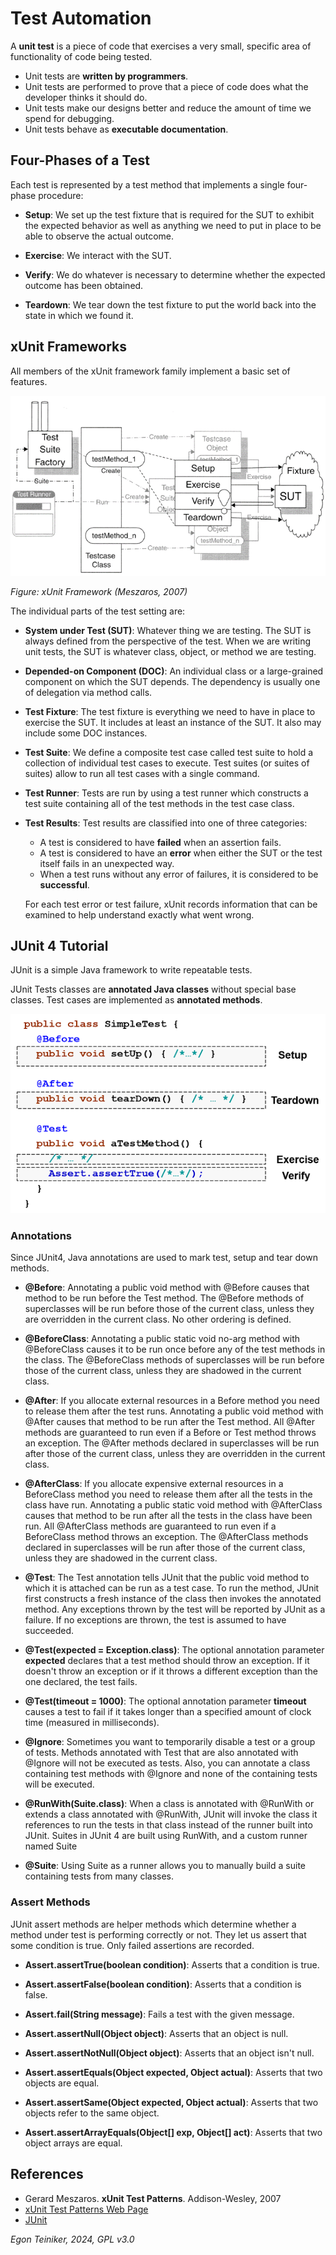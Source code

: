 # Test Automation

A **unit test** is a piece of code that exercises a very small, 
specific area of functionality of code being tested.

* Unit tests are **written by programmers**.
* Unit tests are performed to prove that a piece of code does what the developer 
    thinks it should do.
* Unit tests make our designs better and reduce the amount of time we spend for 
    debugging.
* Unit tests behave as **executable documentation**.


## Four-Phases of a Test

Each test is represented by a test method that implements a single 
four-phase procedure:

* **Setup**: We set up the test fixture that is required for the SUT to exhibit the 
    expected behavior as well as anything we need to put in place to be able to 
    observe the actual outcome.

* **Exercise**: We interact with the SUT.

* **Verify**: We do whatever is necessary to determine whether the expected 
outcome has been obtained.

* **Teardown**: We tear down the test fixture to put the world back into the 
    state in which we found it.


## xUnit Frameworks

All members of the xUnit framework family implement a basic set of features.

![xUnit Frameworks](figures/xUnitFramework.png)

_Figure: xUnit Framework (Meszaros, 2007)_

The individual parts of the test setting are:

* **System under Test (SUT)**: Whatever thing we are testing. The SUT is 
always defined from the perspective of the test. When we are writing unit 
tests, the SUT is whatever class, object, or method we are testing.

* **Depended-on Component (DOC)**: An individual class or a large-grained 
component on which the SUT depends. The dependency is usually one of 
delegation via method calls.

* **Test Fixture**: The test fixture is everything we need to have in place 
to exercise the SUT. It includes at least an instance of the SUT. 
It also may include some DOC instances.

* **Test Suite**: We define a composite test case called test suite to hold 
a collection of individual test cases to execute. Test suites (or suites of 
suites) allow to run all test cases with a single command.

* **Test Runner**: Tests are run by using a test runner which 
constructs a test suite containing all of the test methods in the test case 
class.

* **Test Results**: Test results are classified into one of three categories:
    * A test is considered to have **failed** when an assertion fails.
    * A test is considered to have an **error** when either the SUT or the 
    test itself fails in an unexpected way.
    * When a test runs without any error of failures, it is considered to be 
    **successful**.
    
	For each test error or test failure, xUnit records information that can be examined to help understand exactly what went wrong.


## JUnit 4 Tutorial

JUnit is a simple Java framework to write repeatable tests.

JUnit Tests classes are **annotated Java classes** without special base classes.
Test cases are implemented as **annotated methods**.

![JUNit Test Phases](figures/JUnit-TestPhases.png)


### Annotations
Since JUnit4, Java annotations are used to mark test, setup and tear down methods.

* **@Before**: Annotating a public void method with @Before causes that method 
to be run before the Test method. 
The @Before methods of superclasses will be run before those of the current class, 
unless they are overridden in the current class. 
No other ordering is defined.

* **@BeforeClass**: Annotating a public static void no-arg method with @BeforeClass 
causes it to be run once before any of the test methods in the class. 
The @BeforeClass methods of superclasses will be run before those of the current 
class, unless they are shadowed in the current class.


* **@After**: If you allocate external resources in a Before method you need to 
release them after the test runs. Annotating a public void method with @After causes 
that method to be run after the Test method. 
All @After methods are guaranteed to run even if a Before or Test method throws an 
exception. 
The @After methods declared in superclasses will be run after those of the current 
class, unless they are overridden in the current class.

* **@AfterClass**: If you allocate expensive external resources in a BeforeClass 
method you need to release them after all the tests in the class have run. 
Annotating a public static void method with @AfterClass causes that method to be 
run after all the tests in the class have been run. 
All @AfterClass methods are guaranteed to run even if a BeforeClass method throws 
an exception. 
The @AfterClass methods declared in superclasses will be run after those of the 
current class, unless they are shadowed in the current class.


* **@Test**: The Test annotation tells JUnit that the public void method to 
which it is attached can be run as a test case. 
To run the method, JUnit first constructs a fresh instance of the class then 
invokes the annotated method. 
Any exceptions thrown by the test will be reported by JUnit as a failure. 
If no exceptions are thrown, the test is assumed to have succeeded.

  
* **@Test(expected = Exception.class)**: The optional annotation parameter **expected** declares 
that a test method should throw an exception.
If it doesn't throw an exception or if it throws a different exception than the one 
declared, the test fails.

* **@Test(timeout = 1000)**: The optional annotation parameter **timeout** causes 
a test to fail if it takes longer than a specified amount of clock time (measured in 
milliseconds).


* **@Ignore**: Sometimes you want to temporarily disable a test or a group of tests. 
Methods annotated with Test that are also annotated with @Ignore will not be executed 
as tests. 
Also, you can annotate a class containing test methods with @Ignore and none of the 
containing tests will be executed.


* **@RunWith(Suite.class)**: When a class is annotated with @RunWith or extends a class 
annotated with @RunWith, JUnit will invoke the class it references to run the tests 
in that class instead of the runner built into JUnit.
Suites in JUnit 4 are built using RunWith, and a custom runner named Suite

* **@Suite**: Using Suite as a runner allows you to manually build a suite containing 
tests from many classes. 


### Assert Methods
JUnit assert methods are helper methods which determine whether a method under test is 
performing correctly or not. 
They let us assert that some condition is true.  Only failed assertions are recorded.

* **Assert.assertTrue(boolean condition)**:
    Asserts that a condition is true.

* **Assert.assertFalse(boolean condition)**:
     Asserts that a condition is false.

* **Assert.fail(String message)**:
     Fails a test with the given message.
     
* **Assert.assertNull(Object object)**: 
      Asserts that an object is null.

* **Assert.assertNotNull(Object object)**:
    Asserts that an object isn't null.

* **Assert.assertEquals(Object expected, Object actual)**:
     Asserts that two objects are equal.

* **Assert.assertSame(Object expected, Object actual)**:
    Asserts that two objects refer to the same object. 

* **Assert.assertArrayEquals(Object[] exp, Object[] act)**:
    Asserts that two object arrays are equal.
    

## References

* Gerard Meszaros. **xUnit Test Patterns**. Addison-Wesley, 2007 
* [xUnit Test Patterns Web Page](http://xunitpatterns.com/)
* [JUnit](https://junit.org/junit4/)

*Egon Teiniker, 2024, GPL v3.0*
